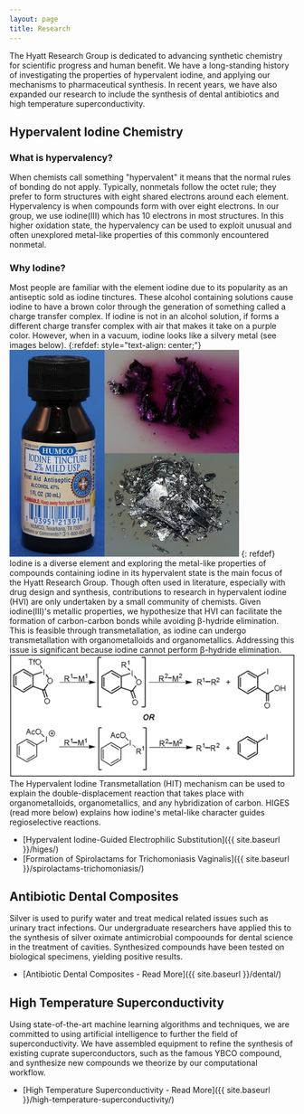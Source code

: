 ```yaml
---
layout: page
title: Research
---
```


The Hyatt Research Group is dedicated to advancing synthetic chemistry for scientific progress and human benefit. We have a long-standing history of investigating the properties of hypervalent iodine, and applying our mechanisms to pharmaceutical synthesis. In recent years, we have also expanded our research to include the synthesis of dental antibiotics and high temperature superconductivity.

## Hypervalent Iodine Chemistry

### What is hypervalency?

  When chemists call something "hypervalent" it means that the normal rules of bonding do not apply. Typically, nonmetals follow the octet rule; they prefer to form structures with eight shared electrons around each element. Hypervalency is when compounds form with over eight electrons. In our group, we use iodine(III) which has 10 electrons in most structures. In this higher oxidation state, the hypervalency can be used to exploit unusual and often unexplored metal-like properties of this commonly encountered nonmetal.

### Why Iodine?

  Most people are familiar with the element iodine due to its popularity as an antiseptic sold as iodine tinctures. These alcohol containing solutions cause iodine to have a brown color through the generation of something called a charge transfer complex. If iodine is not in an alcohol solution, if forms a different charge transfer complex with air that makes it take on a purple color. However, when in a vacuum, iodine looks like a silvery metal (see images below). 
{:refdef: style="text-align: center;"}
![Iodine Combo Image](/media/images/iodinecombo.jpg)
{: refdef}
  Iodine is a diverse element and exploring the metal-like properties of compounds containing iodine in its hypervalent state is the main focus of the Hyatt Research Group. Though often used in literature, especially with drug design and synthesis, contributions to research in hypervalent iodine (HVI) are only undertaken by a small community of chemists. 
  Given iodine(III)'s metallic properties, we hypothesize that HVI can facilitate the formation of carbon-carbon bonds while avoiding β-hydride elimination. This is feasible through transmetallation, as iodine can undergo transmetallation with organometalloids and organometallics. Addressing this issue is significant because iodine cannot perform β-hydride elimination.
![C-C Bond Formation Theory](/media/images/mechanisms/c_c_bond_formation_theory.png)
  The Hypervalent Iodine Transmetallation (HIT) mechanism can be used to explain the double-displacement reaction that takes place with organometalloids, organometallics, and any hybridization of carbon. HIGES (read more below) explains how iodine's metal-like character guides regioselective reactions. 

* [Hypervalent Iodine-Guided Electrophilic Substitution]({{ site.baseurl }}/higes/)
* [Formation of Spirolactams for Trichomoniasis Vaginalis]({{ site.baseurl }}/spirolactams-trichomoniasis/)

## Antibiotic Dental Composites

 Silver is used to purify water and treat medical related issues such as urinary tract infections. Our undergraduate researchers have applied this to the synthesis of silver oximate antimicrobial compoounds for dental science in the treatment of cavities. Synthesized compounds have been tested on biological specimens, yielding positive results.

* [Antibiotic Dental Composites - Read More]({{ site.baseurl }}/dental/)

## High Temperature Superconductivity

Using state-of-the-art machine learning algorithms and techniques, we are committed to using artificial intelligence to further the field of superconductivity. We have assembled equipment to refine the synthesis of existing cuprate superconductors, such as the famous YBCO compound, and synthesize new compounds we theorize by our computational workflow.

* [High Temperature Superconductivity - Read More]({{ site.baseurl }}/high-temperature-superconductivity/)

